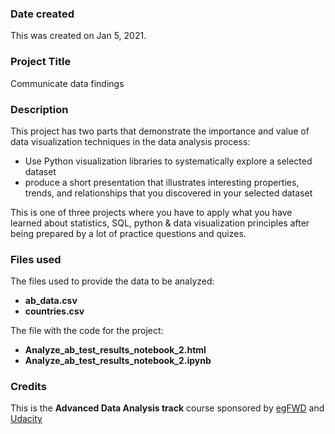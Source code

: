 ### Date created
This was created on Jan 5, 2021.

### Project Title
Communicate data findings

### Description
This project has two parts that demonstrate the importance and value of data visualization techniques in the data analysis process:
- Use Python visualization libraries to systematically explore a selected dataset
- produce a short presentation that illustrates interesting properties, trends, and relationships that you discovered in your selected dataset

This is one of three projects where you have to apply what you have learned about statistics, SQL, python & data visualization principles after being prepared by a lot of practice questions and quizes.

### Files used
The files used to provide the data to be analyzed:
- **ab_data.csv**
- **countries.csv**

The file with the code for the project:
- **Analyze_ab_test_results_notebook_2.html**
- **Analyze_ab_test_results_notebook_2.ipynb**

### Credits
This is the **Advanced Data Analysis track** course sponsored by [egFWD](https://egfwd.com/)  and [Udacity](https://www.udacity.com/)